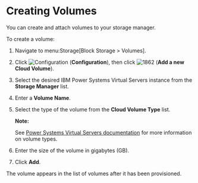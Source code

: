 # Creating Volumes

You can create and attach volumes to your storage manager.

To create a volume:

1.  Navigate to menu:Storage\[Block Storage \> Volumes\].

2.  Click ![Configuration](../images/1847.png) (**Configuration**), then
    click ![1862](../images/1862.png) (**Add a new Cloud Volume**).

3.  Select the desired IBM Power Systems Virtual Servers instance from the
    **Storage Manager** list.

4.  Enter a **Volume Name**.

5.  Select the type of the volume from the **Cloud Volume Type** list.

    **Note:**

    See [Power Systems Virtual Servers documentation](https://cloud.ibm.com/docs/power-iaas?topic=power-iaas-power-iaas-faqs#storage)
    for more information on volume types.

    </div>

7.  Enter the size of the volume in gigabytes (GB).

9.  Click **Add**.

The volume appears in the list of volumes after it has been provisioned.
